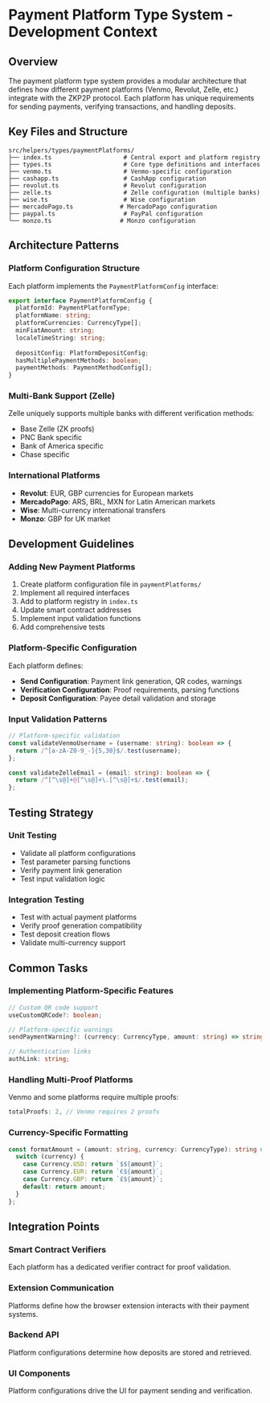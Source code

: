 # Payment Platform Type System - Development Context

## Overview
The payment platform type system provides a modular architecture that defines how different payment platforms (Venmo, Revolut, Zelle, etc.) integrate with the ZKP2P protocol. Each platform has unique requirements for sending payments, verifying transactions, and handling deposits.

## Key Files and Structure
```
src/helpers/types/paymentPlatforms/
├── index.ts                    # Central export and platform registry
├── types.ts                    # Core type definitions and interfaces
├── venmo.ts                    # Venmo-specific configuration
├── cashapp.ts                  # CashApp configuration  
├── revolut.ts                  # Revolut configuration
├── zelle.ts                    # Zelle configuration (multiple banks)
├── wise.ts                     # Wise configuration
├── mercadoPago.ts             # MercadoPago configuration
├── paypal.ts                   # PayPal configuration
└── monzo.ts                   # Monzo configuration
```

## Architecture Patterns

### Platform Configuration Structure
Each platform implements the `PaymentPlatformConfig` interface:
```typescript
export interface PaymentPlatformConfig {
  platformId: PaymentPlatformType;
  platformName: string;
  platformCurrencies: CurrencyType[];
  minFiatAmount: string;
  localeTimeString: string;
  
  depositConfig: PlatformDepositConfig;
  hasMultiplePaymentMethods: boolean;
  paymentMethods: PaymentMethodConfig[];
}
```

### Multi-Bank Support (Zelle)
Zelle uniquely supports multiple banks with different verification methods:
- Base Zelle (ZK proofs)
- PNC Bank specific
- Bank of America specific
- Chase specific

### International Platforms
- **Revolut**: EUR, GBP currencies for European markets
- **MercadoPago**: ARS, BRL, MXN for Latin American markets
- **Wise**: Multi-currency international transfers
- **Monzo**: GBP for UK market

## Development Guidelines

### Adding New Payment Platforms
1. Create platform configuration file in `paymentPlatforms/`
2. Implement all required interfaces
3. Add to platform registry in `index.ts`
4. Update smart contract addresses
5. Implement input validation functions
6. Add comprehensive tests

### Platform-Specific Configuration
Each platform defines:
- **Send Configuration**: Payment link generation, QR codes, warnings
- **Verification Configuration**: Proof requirements, parsing functions
- **Deposit Configuration**: Payee detail validation and storage

### Input Validation Patterns
```typescript
// Platform-specific validation
const validateVenmoUsername = (username: string): boolean => {
  return /^[a-zA-Z0-9_-]{5,30}$/.test(username);
};

const validateZelleEmail = (email: string): boolean => {
  return /^[^\s@]+@[^\s@]+\.[^\s@]+$/.test(email);
};
```

## Testing Strategy

### Unit Testing
- Validate all platform configurations
- Test parameter parsing functions
- Verify payment link generation
- Test input validation logic

### Integration Testing
- Test with actual payment platforms
- Verify proof generation compatibility
- Test deposit creation flows
- Validate multi-currency support

## Common Tasks

### Implementing Platform-Specific Features
```typescript
// Custom QR code support
useCustomQRCode?: boolean;

// Platform-specific warnings
sendPaymentWarning?: (currency: CurrencyType, amount: string) => string;

// Authentication links
authLink: string;
```

### Handling Multi-Proof Platforms
Venmo and some platforms require multiple proofs:
```typescript
totalProofs: 2, // Venmo requires 2 proofs
```

### Currency-Specific Formatting
```typescript
const formatAmount = (amount: string, currency: CurrencyType): string => {
  switch (currency) {
    case Currency.USD: return `$${amount}`;
    case Currency.EUR: return `€${amount}`;
    case Currency.GBP: return `£${amount}`;
    default: return amount;
  }
};
```

## Integration Points

### Smart Contract Verifiers
Each platform has a dedicated verifier contract for proof validation.

### Extension Communication
Platforms define how the browser extension interacts with their payment systems.

### Backend API
Platform configurations determine how deposits are stored and retrieved.

### UI Components
Platform configurations drive the UI for payment sending and verification.